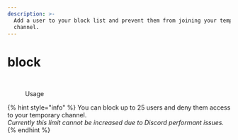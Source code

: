 ```yaml
---
description: >-
  Add a user to your block list and prevent them from joining your temporary
  channel.
---
```


# block



<figure><img src="../../../.gitbook/assets/image (33).png" alt=""><figcaption></figcaption></figure>

<figure><img src="../../../.gitbook/assets/image (1) (1) (1) (1) (1) (1) (1).png" alt=""><figcaption><p>Usage</p></figcaption></figure>

{% hint style="info" %}
You can block up to 25 users and deny them access to your temporary channel.\
_Currently this limit cannot be increased due to Discord performant issues._
{% endhint %}

